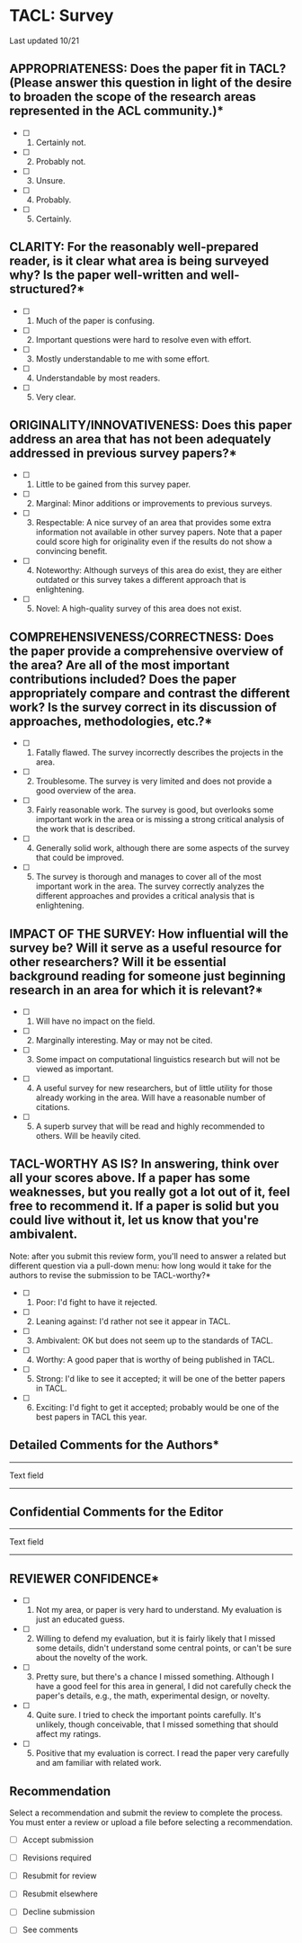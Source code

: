# TACL: Survey

Last updated 10/21

## APPROPRIATENESS: Does the paper fit in TACL? (Please answer this question in light of the desire to broaden the scope of the research areas represented in the ACL community.)*

* [ ] 1. Certainly not.
* [ ] 2. Probably not.
* [ ] 3. Unsure.
* [ ] 4. Probably.
* [ ] 5. Certainly.

## CLARITY: For the reasonably well-prepared reader, is it clear what area is being surveyed why? Is the paper well-written and well-structured?*

* [ ] 1. Much of the paper is confusing.
* [ ] 2. Important questions were hard to resolve even with effort.
* [ ] 3. Mostly understandable to me with some effort.
* [ ] 4. Understandable by most readers.
* [ ] 5. Very clear.

## ORIGINALITY/INNOVATIVENESS: Does this paper address an area that has not been adequately addressed in previous survey papers?*

* [ ] 1. Little to be gained from this survey paper.
* [ ] 2. Marginal: Minor additions or improvements to previous surveys.
* [ ] 3. Respectable: A nice survey of an area that provides some extra information not available in other survey papers. Note that a paper could score high for originality even if the results do not show a convincing benefit.
* [ ] 4. Noteworthy: Although surveys of this area do exist, they are either outdated or this survey takes a different approach that is enlightening.
* [ ] 5. Novel: A high-quality survey of this area does not exist.

## COMPREHENSIVENESS/CORRECTNESS: Does the paper provide a comprehensive overview of the area? Are all of the most important contributions included? Does the paper appropriately compare and contrast the different work? Is the survey correct in its discussion of approaches, methodologies, etc.?*

* [ ] 1. Fatally flawed. The survey incorrectly describes the projects in the area.
* [ ] 2. Troublesome. The survey is very limited and does not provide a good overview of the area.
* [ ] 3. Fairly reasonable work. The survey is good, but overlooks some important work in the area or is missing a strong critical analysis of the work that is described.
* [ ] 4. Generally solid work, although there are some aspects of the survey that could be improved.
* [ ] 5. The survey is thorough and manages to cover all of the most important work in the area. The survey correctly analyzes the different approaches and provides a critical analysis that is enlightening.

## IMPACT OF THE SURVEY: How influential will the survey be? Will it serve as a useful resource for other researchers? Will it be essential background reading for someone just beginning research in an area for which it is relevant?*

* [ ] 1. Will have no impact on the field.
* [ ] 2. Marginally interesting. May or may not be cited.
* [ ] 3. Some impact on computational linguistics research but will not be viewed as important.
* [ ] 4. A useful survey for new researchers, but of little utility for those already working in the area. Will have a reasonable number of citations.
* [ ] 5. A superb survey that will be read and highly recommended to others. Will be heavily cited.

## TACL-WORTHY AS IS? In answering, think over all your scores above. If a paper has some weaknesses, but you really got a lot out of it, feel free to recommend it. If a paper is solid but you could live without it, let us know that you're ambivalent.

Note: after you submit this review form, you'll need to answer a related but different question via a pull-down menu: how long would it take for the authors to revise the submission to be TACL-worthy?*

* [ ] 1. Poor: I'd fight to have it rejected.
* [ ] 2. Leaning against: I'd rather not see it appear in TACL.
* [ ] 3. Ambivalent: OK but does not seem up to the standards of TACL.
* [ ] 4. Worthy: A good paper that is worthy of being published in TACL.
* [ ] 5. Strong: I'd like to see it accepted; it will be one of the better papers in TACL.
* [ ] 6. Exciting: I'd fight to get it accepted; probably would be one of the best papers in TACL this year.

## Detailed Comments for the Authors*

---
Text field

---

## Confidential Comments for the Editor

---
Text field

---

## REVIEWER CONFIDENCE*

* [ ] 1. Not my area, or paper is very hard to understand. My evaluation is just an educated guess.
* [ ] 2. Willing to defend my evaluation, but it is fairly likely that I missed some details, didn't understand some central points, or can't be sure about the novelty of the work.
* [ ] 3. Pretty sure, but there's a chance I missed something. Although I have a good feel for this area in general, I did not carefully check the paper's details, e.g., the math, experimental design, or novelty.
* [ ] 4. Quite sure. I tried to check the important points carefully. It's unlikely, though conceivable, that I missed something that should affect my ratings.
* [ ] 5. Positive that my evaluation is correct. I read the paper very carefully and am familiar with related work.


## Recommendation	

Select a recommendation and submit the review to complete the process. You must enter a review or upload a file before selecting a recommendation.

* [ ] Accept submission
* [ ] Revisions required
* [ ] Resubmit for review
* [ ] Resubmit elsewhere
* [ ] Decline submission
* [ ] See comments

